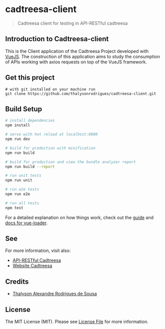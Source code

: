 # cadtreesa-client

> Cadtreesa client for testing in API-RESTful cadtreesa

## Introduction to Cadtreesa-client

This is the Client application of the Cadtreesa Project developed with [VueJS](https://vuejs.org/). The construction of this application aims to study the consumption of APIs working with axios requests on top of the VueJS framework.

## Get this project

```
# with git installed on your machine run
git clone https://github.com/thalysonrodrigues/cadtreesa-client.git
```

## Build Setup

``` bash
# install dependencies
npm install

# serve with hot reload at localhost:8080
npm run dev

# build for production with minification
npm run build

# build for production and view the bundle analyzer report
npm run build --report

# run unit tests
npm run unit

# run e2e tests
npm run e2e

# run all tests
npm test
```

For a detailed explanation on how things work, check out the [guide](http://vuejs-templates.github.io/webpack/) and [docs for vue-loader](http://vuejs.github.io/vue-loader).

## See

For more information, visit also:

* [API-RESTful Cadtreesa](https://github.com/thalysonrodrigues/API-RESTful-cadtreesa)
* [Website Cadtreesa](https://github.com/thalysonrodrigues/cadtreesa)

## Credits

- [Thalyson Alexandre Rodrigues de Sousa](https://github.com/thalysonrodrigues)

## License

The MIT License (MIT). Please see [License File](https://github.com/thalysonrodrigues/cadtreesa-client/LICENSE) for more information.
